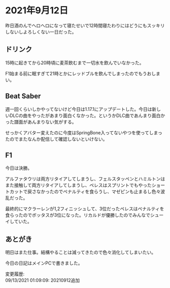 # 2021年9月12日

昨日酒のんでヘロヘロになって寝たせいで12時間寝たわりにはどうにもスッキリしないしよろしくない一日だった。

## ドリンク

15時に起きてから20時頃に麦茶飲むまで一切水を飲んでいなかった。

F1始まる前に眠すぎて21時とかにレッドブルを飲んでしまったのでもうおしまい。

## Beat Saber

週一回くらいしかやってないけど今日は1.17.1にアップデートした。今日は新しいDLCの曲をやったがあまり面白くなかった。というかDLC曲であんまり面白かった譜面があんまりない気がする。

せっかくアバター変えたのに今度はSpringBone入ってないやつを使ってしまったのでまたなんか配信して確認しないといけない。

## F1

今日は決勝。

アルファタウリは両方リタイアしてしまうし、フェルスタッペンとハミルトンはまた接触して両方リタイアしてしまうし、ペレスはスプリントでもやったショートカットで戻さなかったのでペナルティを食らうし、マゼピンも止まるし色々波乱だった。

最終的にマクラーレンが1,2フィニッシュして、3位だったペレスはペナルティを食らったのでボッタスが3位になった。リカルドが優勝したのでみんなでシューイしていた。

## あとがき

明日はまた仕事。結構やることは減ってきたので色々消化してしまいたい。

今日の日記はメインPCで書きました。

変更履歴:  
09/13/2021 01:09:09: 20210912追加  
